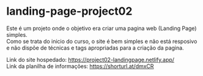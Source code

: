 # landing-page-project02
Este é um projeto onde o objetivo era criar uma pagina web (Landing Page) simples. <br>
Como se trata do inicio do curso, o site é bem simples e não está resposivo e não dispõe de técnicas e tags apropriadas para a criação da pagina.<br> 

Link do site hospedado: https://project02-landingpage.netlify.app/ <br>
Link da planilha de informações: https://shorturl.at/dmxCR
